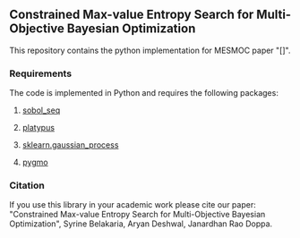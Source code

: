 ## Constrained Max-value Entropy Search for Multi-Objective Bayesian Optimization


This repository contains the python implementation for MESMOC paper "[]". 


### Requirements
The code is implemented in Python and requires the following packages:
1. [sobol_seq](https://github.com/naught101/sobol_seq)

2. [platypus](https://platypus.readthedocs.io/en/latest/getting-started.html#installing-platypus)

3. [sklearn.gaussian_process](https://scikit-learn.org/stable/modules/gaussian_process.html)

4. [pygmo](https://esa.github.io/pygmo2/install.html) 

### Citation
If you use this library in your academic work please cite our paper: "Constrained Max-value Entropy Search for Multi-Objective Bayesian Optimization", Syrine Belakaria, Aryan Deshwal, Janardhan Rao Doppa.


